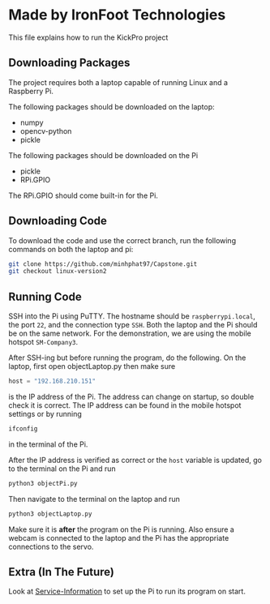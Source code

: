 # Made by IronFoot Technologies
This file explains how to run the KickPro project

## Downloading Packages
The project requires both a laptop capable of running Linux and a Raspberry Pi.

The following packages should be downloaded on the laptop:
- numpy
- opencv-python
- pickle

The following packages should be downloaded on the Pi
- pickle
- RPi.GPIO

The RPi.GPIO should come built-in for the Pi.

## Downloading Code
To download the code and use the correct branch, run the following commands on both the laptop and pi:
```bash
git clone https://github.com/minhphat97/Capstone.git
git checkout linux-version2
```

## Running Code
SSH into the Pi using PuTTY. The hostname should be ```raspberrypi.local```, the port ```22```, and the connection type ```SSH```. Both the laptop and the Pi should be on the same network. For the demonstration, we are using the mobile hotspot ```SM-Company3```. 

After SSH-ing but before running the program, do the following. On the laptop, first open objectLaptop.py then make sure
```python
host = "192.168.210.151"
```
is the IP address of the Pi. The address can change on startup, so double check it is correct. The IP address can be found in the mobile hotspot settings or by running
```bash
ifconfig
```
in the terminal of the Pi. 

After the IP address is verified as correct or the ```host``` variable is updated, go to the terminal on the Pi and run
```bash
python3 objectPi.py
```
Then navigate to the terminal on the laptop and run 
```bash
python3 objectLaptop.py
```
Make sure it is **after** the program on the Pi is running. Also ensure a webcam is connected to the laptop and the Pi has the appropriate connections to the servo.

## Extra (In The Future)
Look at [Service-Information](objectPiservice-Information.md) to set up the Pi to run its program on start.
